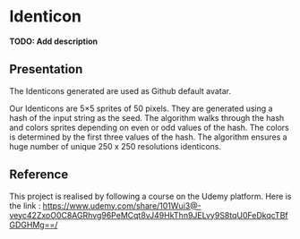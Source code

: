 # Identicon

**TODO: Add description**

## Presentation

  The Identicons generated are used as Github default avatar. 

  Our Identicons are 5×5 sprites of 50 pixels. They are generated using a hash of the input string as the seed. The algorithm walks through the hash and colors sprites depending on even or odd values of the hash. The colors is determined by the first three values of the hash. The algorithm ensures a huge number of unique 250 x 250 resolutions identicons.


## Reference
  This project is realised by following a course on the Udemy platform. Here is the link : https://www.udemy.com/share/101Wui3@-veyc42ZxoO0C8AGRhvg96PeMCqt8vJ49HkThn9JELvy9S8tqU0FeDkqcTBfGDGHMg==/


